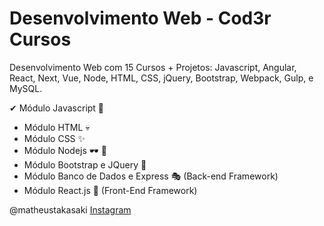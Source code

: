 # Desenvolvimento Web - Cod3r Cursos

Desenvolvimento Web com 15 Cursos + Projetos: Javascript, Angular, React, Next, Vue, Node, HTML, CSS, jQuery, Bootstrap, Webpack, Gulp, e MySQL.

✔ Módulo Javascript 🦾

-   Módulo HTML 💀
-   Módulo CSS ✨
-   Módulo Nodejs 🕶 🔋
-   Módulo Bootstrap e JQuery 🎈
-   Módulo Banco de Dados e Express 🎭 (Back-end Framework)
-   Módulo React.js 🎨 (Front-End Framework)

@matheustakasaki
[Instagram](instagram.com/o_taaka)
